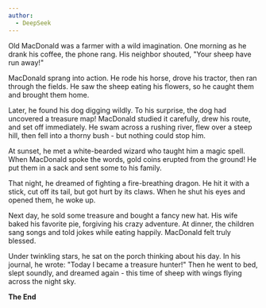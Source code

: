 ```yaml
---
author:
  - DeepSeek
---
```


Old MacDonald was a farmer with a wild imagination. One morning as he drank his coffee, the phone rang. His neighbor shouted, "Your sheep have run away!"

MacDonald sprang into action. He rode his horse, drove his tractor, then ran through the fields. He saw the sheep eating his flowers, so he caught them and brought them home.

Later, he found his dog digging wildly. To his surprise, the dog had uncovered a treasure map! MacDonald studied it carefully, drew his route, and set off immediately. He swam across a rushing river, flew over a steep hill, then fell into a thorny bush - but nothing could stop him.

At sunset, he met a white-bearded wizard who taught him a magic spell. When MacDonald spoke the words, gold coins erupted from the ground! He put them in a sack and sent some to his family.

That night, he dreamed of fighting a fire-breathing dragon. He hit it with a stick, cut off its tail, but got hurt by its claws. When he shut his eyes and opened them, he woke up.

Next day, he sold some treasure and bought a fancy new hat. His wife baked his favorite pie, forgiving his crazy adventure. At dinner, the children sang songs and told jokes while eating happily. MacDonald felt truly blessed.

Under twinkling stars, he sat on the porch thinking about his day. In his journal, he wrote: "Today I became a treasure hunter!" Then he went to bed, slept soundly, and dreamed again - this time of sheep with wings flying across the night sky.

**The End**

